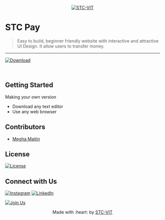 <p align="center">
    <a href="https://stcvit.in/" target="_blank"><img src="https://github.com/STCVIT/STC-README/blob/master/gitbanner.png" title="STC-VIT" alt="STC-VIT"></a>
</p>
<h1>STC Pay</h1>

> <Subtitle>
> Easy to build, beginner friendly website with interactive and attractive UI Design. It allow users to transfer money.

---
[![Download ](https://img.shields.io/badge/-Get%20the%20link%20to%20the%20Website-brightgreen)]()

<br>

## Getting Started
  
Making your own version 
  
- Download any text editor 
- Use any web browser

## Contributors
* <a href="https://github.com/megh-hub"> Megha Maitin </a>

## License
[![License](http://img.shields.io/:license-mit-blue.svg?style=flat-square)](http://badges.mit-license.org)

## Connect with Us
[![Instagram](https://img.shields.io/badge/Instagram-E4405F?style=for-the-badge&logo=instagram&logoColor=white)](https://www.instagram.com/stcvit/)
[![LinkedIn](https://img.shields.io/badge/LinkedIn-0077B5?style=for-the-badge&logo=linkedin&logoColor=white)](https://www.linkedin.com/company/micvitvellore/mycompany/)

[![Join Us](https://img.shields.io/badge/Join%20Us-STC-VIT)](https://stcvit.in/)

<p align="center">
	Made with :heart: by <a href="https://stcvit.in/">STC-VIT</a>
</p>
